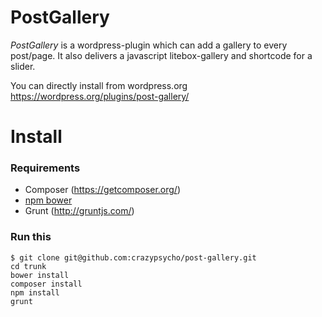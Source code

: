 # PostGallery

*PostGallery* is a wordpress-plugin which can add a gallery to every post/page.
It also delivers a javascript litebox-gallery and shortcode for a slider.

You can directly install from wordpress.org https://wordpress.org/plugins/post-gallery/

# Install
### Requirements
- Composer (https://getcomposer.org/)
- [npm bower](http://bower.io/)
- Grunt (http://gruntjs.com/)

### Run this
```
$ git clone git@github.com:crazypsycho/post-gallery.git
cd trunk
bower install
composer install
npm install
grunt
```

